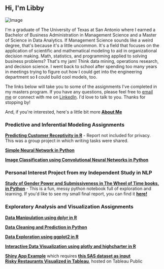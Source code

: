 ## Hi, I'm Libby  

![Image](https://photos.smugmug.com/photos/i-nCKV6FZ/0/074728eb/L/i-nCKV6FZ-L.jpg)  

I'm a graduate of The University of Texas at San Antonio where I earned a Bachelor of Business Administration in Management Science and a Master of Science in Data Analytics. If Management Science sounds like a weird degree, that's because it's a little uncommon. It's a field that focuses on the application of scientific and mathematical modeling to aid in organizational decision making. Math, statistics, and programming applied to solving business problems? That's my jam! Think data mining, operations research, and decision science. I went back to school after spending too many years in meetings trying to figure out how I could get into the engineering department so **I** could build cool models, too.   



The links below will take you to some of the assignments I've completed in my masters program. If you have any questions, please feel free to [email me](mailto:libbyheeren@gmail.com) or connect with me on [LinkedIn](https://www.linkedin.com/in/elizabethheeren/). I'd love to talk to you. Thanks for stopping by!

And, if you're interested, here's a little bit more [**About Me**](AboutMe.md)  


### Predictive and Inferential Modeling Assignments  

[**Predicting Customer Receptivity in R**](https://libbyheeren.github.io/DAapps1/) - Report not included for privacy. This was a group project in which writing tasks were shared.   

[**Simple Neural Network in Python**](https://libbyheeren.github.io/SimpleNN/)  

[**Image Classification using Convolutional Neural Networks in Python**](https://libbyheeren.github.io/CNN/)  

### Personal Interest Project from my Independent Study in NLP  

[**Study of Gender Power and Submissiveness in The Wheel of Time books, in Python**](https://libbyheeren.github.io/WoT_NLP/) - This is a fun, messy python notebook full of exploration and learning. If you'd like to see my small final report, you can find it [**here!**](https://drive.google.com/file/d/1fo3mMlpP2YSdHKxcOrp6ycL0D1i42Nhi/view?usp=sharing)    


### Exploratory Analysis and Visualization Assignments  

[**Data Manipulation using dplyr in R**](https://libbyheeren.github.io/DataViz0/)  

[**Data Cleaning and Prediction in Python**](https://libbyheeren.github.io/BigData2/)  

[**Data Exploration using ggplot2 in R**](https://libbyheeren.github.io/DataViz1/)  

[**Interactive Data Visualization using plotly and highcharter in R**](https://libbyheeren.github.io/DataViz2/)  

[**Shiny App Example**](https://libbyheeren.shinyapps.io/dv_hw3/) which requires [**this SAS dataset as input**](https://github.com/LibbyHeeren/DataViz3/raw/main/AAPL.sas7bdat)  
[**Risky Restaurants Visualized in Tableau**](https://public.tableau.com/profile/libby.heeren#!/vizhome/Heeren_NUC203_Homework4/MapofRiskyRestaurants), hosted on Tableau Public  


